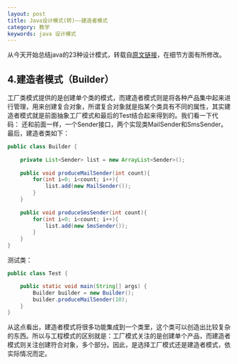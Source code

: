 ```yaml
---
layout: post
title: Java设计模式(转)——建造者模式
category: 教学
keywords: java 设计模式
---
```


从今天开始总结java的23种设计模式，转载自<a href="http://my.csdn.net/zhangerqing" target="_blank">原文链接</a>，在细节方面有所修改。

## 4.建造者模式（Builder）

工厂类模式提供的是创建单个类的模式，而建造者模式则是将各种产品集中起来进行管理，用来创建复合对象，所谓复合对象就是指某个类具有不同的属性，其实建造者模式就是前面抽象工厂模式和最后的Test结合起来得到的。我们看一下代码：
还和前面一样，一个Sender接口，两个实现类MailSender和SmsSender。最后，建造者类如下：

``` java
public class Builder {
	
	private List<Sender> list = new ArrayList<Sender>();
	
	public void produceMailSender(int count){
		for(int i=0; i<count; i++){
			list.add(new MailSender());
		}
	}
	
	public void produceSmsSender(int count){
		for(int i=0; i<count; i++){
			list.add(new SmsSender());
		}
	}
}
```

测试类：

``` java
public class Test {

	public static void main(String[] args) {
		Builder builder = new Builder();
		builder.produceMailSender(10);
	}
}
```

从这点看出，建造者模式将很多功能集成到一个类里，这个类可以创造出比较复杂的东西。所以与工程模式的区别就是：工厂模式关注的是创建单个产品，而建造者模式则关注创建符合对象，多个部分。因此，是选择工厂模式还是建造者模式，依实际情况而定。
